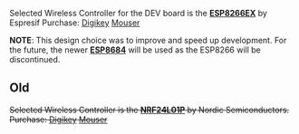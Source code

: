 
Selected Wireless Controller for the DEV board is the [**ESP8266EX**](https://www.espressif.com/sites/default/files/documentation/esp8266_quick_start_guide_en.pdf) by Espresif
Purchase: [Digikey]() [Mouser]()

**NOTE**: This design choice was to improve and speed up development. 
For the future, the newer [**ESP8684**](https://www.espressif.com/sites/default/files/documentation/esp8684_datasheet_en.pdf) will be used as the ESP8266 will be discontinued.


## Old

~~Selected Wireless Controller is the [**NRF24L01P**](https://www.mouser.com/datasheet/2/297/nRF24L01P-1187709.pdf) by Nordic Semiconductors.
Purchase: [Digikey](https://www.digikey.com/en/products/detail/nordic-semiconductor-asa/NRF24L01P-R7/4626397) [Mouser](https://www.mouser.com/ProductDetail/Nordic-Semiconductor/NRF24L01P?qs=yqaQSyyJnNiKlgjT8AqoOw%3D%3D)~~

